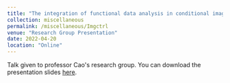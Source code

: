 ```yaml
---
title: "The integration of functional data analysis in conditional image generation"
collection: miscellaneous
permalink: /miscellaneous/Imgctrl
venue: "Research Group Presentation"
date: 2022-04-20
location: "Online"
---
```


Talk given to professor Cao's research group. You can download the presentation slides [here](http://cedricbeaulac.github.io/files/Image_control.pdf).
